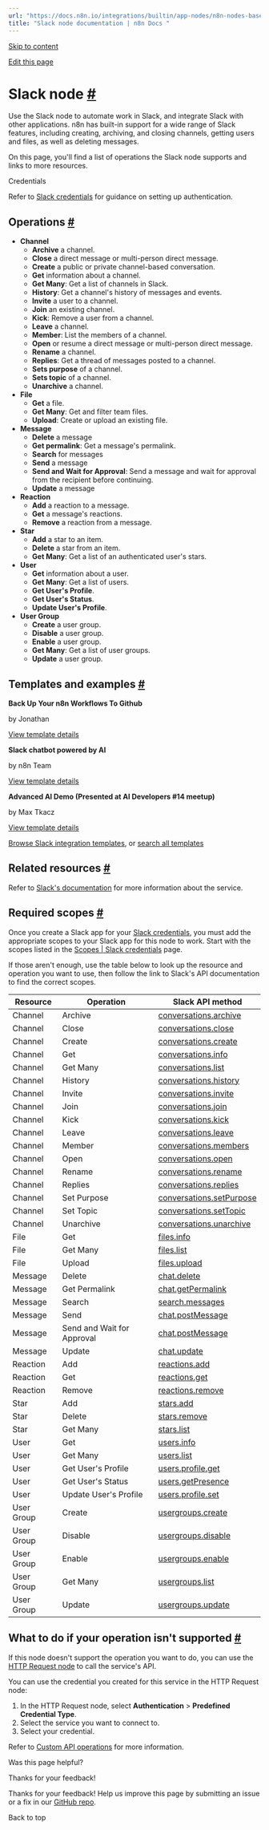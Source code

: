 ```yaml
---
url: "https://docs.n8n.io/integrations/builtin/app-nodes/n8n-nodes-base.slack/"
title: "Slack node documentation | n8n Docs "
---
```


[Skip to content](https://docs.n8n.io/integrations/builtin/app-nodes/n8n-nodes-base.slack/#slack-node)

[Edit this page](https://github.com/n8n-io/n8n-docs/edit/main/docs/integrations/builtin/app-nodes/n8n-nodes-base.slack.md "Edit this page")

# Slack node [\#](https://docs.n8n.io/integrations/builtin/app-nodes/n8n-nodes-base.slack/\#slack-node "Permanent link")

Use the Slack node to automate work in Slack, and integrate Slack with other applications. n8n has built-in support for a wide range of Slack features, including creating, archiving, and closing channels, getting users and files, as well as deleting messages.

On this page, you'll find a list of operations the Slack node supports and links to more resources.

Credentials

Refer to [Slack credentials](https://docs.n8n.io/integrations/builtin/credentials/slack/) for guidance on setting up authentication.

## Operations [\#](https://docs.n8n.io/integrations/builtin/app-nodes/n8n-nodes-base.slack/\#operations "Permanent link")

- **Channel**
  - **Archive** a channel.
  - **Close** a direct message or multi-person direct message.
  - **Create** a public or private channel-based conversation.
  - **Get** information about a channel.
  - **Get Many**: Get a list of channels in Slack.
  - **History**: Get a channel's history of messages and events.
  - **Invite** a user to a channel.
  - **Join** an existing channel.
  - **Kick**: Remove a user from a channel.
  - **Leave** a channel.
  - **Member**: List the members of a channel.
  - **Open** or resume a direct message or multi-person direct message.
  - **Rename** a channel.
  - **Replies**: Get a thread of messages posted to a channel.
  - **Sets purpose** of a channel.
  - **Sets topic** of a channel.
  - **Unarchive** a channel.
- **File**
  - **Get** a file.
  - **Get Many**: Get and filter team files.
  - **Upload**: Create or upload an existing file.
- **Message**
  - **Delete** a message
  - **Get permalink**: Get a message's permalink.
  - **Search** for messages
  - **Send** a message
  - **Send and Wait for Approval**: Send a message and wait for approval from the recipient before continuing.
  - **Update** a message
- **Reaction**
  - **Add** a reaction to a message.
  - **Get** a message's reactions.
  - **Remove** a reaction from a message.
- **Star**
  - **Add** a star to an item.
  - **Delete** a star from an item.
  - **Get Many**: Get a list of an authenticated user's stars.
- **User**
  - **Get** information about a user.
  - **Get Many**: Get a list of users.
  - **Get User's Profile**.
  - **Get User's Status**.
  - **Update User's Profile**.
- **User Group**
  - **Create** a user group.
  - **Disable** a user group.
  - **Enable** a user group.
  - **Get Many**: Get a list of user groups.
  - **Update** a user group.

## Templates and examples [\#](https://docs.n8n.io/integrations/builtin/app-nodes/n8n-nodes-base.slack/\#templates-and-examples "Permanent link")

**Back Up Your n8n Workflows To Github**

by Jonathan

[View template details](https://n8n.io/workflows/1534-back-up-your-n8n-workflows-to-github/)

**Slack chatbot powered by AI**

by n8n Team

[View template details](https://n8n.io/workflows/1961-slack-chatbot-powered-by-ai/)

**Advanced AI Demo (Presented at AI Developers #14 meetup)**

by Max Tkacz

[View template details](https://n8n.io/workflows/2358-advanced-ai-demo-presented-at-ai-developers-14-meetup/)

[Browse Slack integration templates](https://n8n.io/integrations/slack/), or [search all templates](https://n8n.io/workflows/)

## Related resources [\#](https://docs.n8n.io/integrations/builtin/app-nodes/n8n-nodes-base.slack/\#related-resources "Permanent link")

Refer to [Slack's documentation](https://api.slack.com/) for more information about the service.

## Required scopes [\#](https://docs.n8n.io/integrations/builtin/app-nodes/n8n-nodes-base.slack/\#required-scopes "Permanent link")

Once you create a Slack app for your [Slack credentials](https://docs.n8n.io/integrations/builtin/credentials/slack/), you must add the appropriate scopes to your Slack app for this node to work. Start with the scopes listed in the [Scopes \| Slack credentials](https://docs.n8n.io/integrations/builtin/credentials/slack/#scopes) page.

If those aren't enough, use the table below to look up the resource and operation you want to use, then follow the link to Slack's API documentation to find the correct scopes.

| **Resource** | **Operation** | **Slack API method** |
| --- | --- | --- |
| Channel | Archive | [conversations.archive](https://api.slack.com/methods/conversations.archive) |
| Channel | Close | [conversations.close](https://api.slack.com/methods/conversations.close) |
| Channel | Create | [conversations.create](https://api.slack.com/methods/conversations.create) |
| Channel | Get | [conversations.info](https://api.slack.com/methods/conversations.info) |
| Channel | Get Many | [conversations.list](https://api.slack.com/methods/conversations.list) |
| Channel | History | [conversations.history](https://api.slack.com/methods/conversations.history) |
| Channel | Invite | [conversations.invite](https://api.slack.com/methods/conversations.invite) |
| Channel | Join | [conversations.join](https://api.slack.com/methods/conversations.join) |
| Channel | Kick | [conversations.kick](https://api.slack.com/methods/conversations.kick) |
| Channel | Leave | [conversations.leave](https://api.slack.com/methods/conversations.leave) |
| Channel | Member | [conversations.members](https://api.slack.com/methods/conversations.members) |
| Channel | Open | [conversations.open](https://api.slack.com/methods/conversations.open) |
| Channel | Rename | [conversations.rename](https://api.slack.com/methods/conversations.rename) |
| Channel | Replies | [conversations.replies](https://api.slack.com/methods/conversations.replies) |
| Channel | Set Purpose | [conversations.setPurpose](https://api.slack.com/methods/conversations.setPurpose) |
| Channel | Set Topic | [conversations.setTopic](https://api.slack.com/methods/conversations.setTopic) |
| Channel | Unarchive | [conversations.unarchive](https://api.slack.com/methods/conversations.unarchive) |
| File | Get | [files.info](https://api.slack.com/methods/files.info) |
| File | Get Many | [files.list](https://api.slack.com/methods/files.list) |
| File | Upload | [files.upload](https://api.slack.com/methods/files.upload) |
| Message | Delete | [chat.delete](https://api.slack.com/methods/chat.delete) |
| Message | Get Permalink | [chat.getPermalink](https://api.slack.com/methods/chat.getPermalink) |
| Message | Search | [search.messages](https://api.slack.com/methods/search.messages) |
| Message | Send | [chat.postMessage](https://api.slack.com/methods/chat.postMessage) |
| Message | Send and Wait for Approval | [chat.postMessage](https://api.slack.com/methods/chat.postMessage) |
| Message | Update | [chat.update](https://api.slack.com/methods/chat.update) |
| Reaction | Add | [reactions.add](https://api.slack.com/methods/reactions.add) |
| Reaction | Get | [reactions.get](https://api.slack.com/methods/reactions.get) |
| Reaction | Remove | [reactions.remove](https://api.slack.com/methods/reactions.remove) |
| Star | Add | [stars.add](https://api.slack.com/methods/stars.add) |
| Star | Delete | [stars.remove](https://api.slack.com/methods/stars.remove) |
| Star | Get Many | [stars.list](https://api.slack.com/methods/stars.list) |
| User | Get | [users.info](https://api.slack.com/methods/users.info) |
| User | Get Many | [users.list](https://api.slack.com/methods/users.list) |
| User | Get User's Profile | [users.profile.get](https://api.slack.com/methods/users.profile.get) |
| User | Get User's Status | [users.getPresence](https://api.slack.com/methods/users.getPresence) |
| User | Update User's Profile | [users.profile.set](https://api.slack.com/methods/users.profile.set) |
| User Group | Create | [usergroups.create](https://api.slack.com/methods/usergroups.create) |
| User Group | Disable | [usergroups.disable](https://api.slack.com/methods/usergroups.disable) |
| User Group | Enable | [usergroups.enable](https://api.slack.com/methods/usergroups.enable) |
| User Group | Get Many | [usergroups.list](https://api.slack.com/methods/usergroups.list) |
| User Group | Update | [usergroups.update](https://api.slack.com/methods/usergroups.update) |

## What to do if your operation isn't supported [\#](https://docs.n8n.io/integrations/builtin/app-nodes/n8n-nodes-base.slack/\#what-to-do-if-your-operation-isnt-supported "Permanent link")

If this node doesn't support the operation you want to do, you can use the [HTTP Request node](https://docs.n8n.io/integrations/builtin/core-nodes/n8n-nodes-base.httprequest/) to call the service's API.

You can use the credential you created for this service in the HTTP Request node:

1. In the HTTP Request node, select **Authentication** \> **Predefined Credential Type**.
2. Select the service you want to connect to.
3. Select your credential.

Refer to [Custom API operations](https://docs.n8n.io/integrations/custom-operations/) for more information.

Was this page helpful?






Thanks for your feedback!






Thanks for your feedback! Help us improve this page by submitting an issue or a fix in our [GitHub repo](https://github.com/n8n-io/n8n-docs).


Back to top